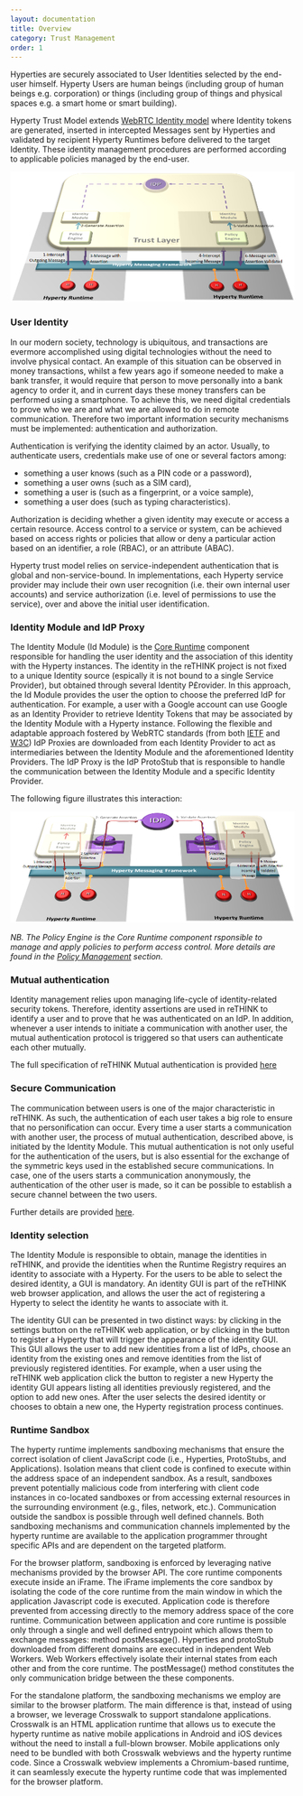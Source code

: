 ```yaml
---
layout: documentation
title: Overview
category: Trust Management
order: 1
---
```



Hyperties are securely associated to User Identities selected by the end-user himself. Hyperty Users are human beings (including group of human beings e.g. corporation) or things (including group of things and physical spaces e.g. a smart home or smart building).

Hyperty Trust Model extends [WebRTC Identity model](https://w3c.github.io/webrtc-pc/#sec.identity-proxy) where Identity tokens are generated, inserted in intercepted Messages sent by Hyperties and validated by recipient Hyperty Runtimes before delivered to the target Identity. These identity management procedures are performed according to applicable policies managed by the end-user.

![Hyperty Trust Management](hyperty-trust-management.png)

### User Identity

In our modern society, technology is ubiquitous, and transactions are evermore accomplished using digital technologies without the need to involve physical contact. An example of this situation can be observed in money transactions, whilst a few years ago if someone needed to make a bank transfer, it would require that person to move personally into a bank agency to order it, and in current days these money transfers can be performed using a smartphone. To achieve this, we need digital credentials to prove who we are and what we are allowed to do in remote communication. Therefore two important information security mechanisms must be implemented: authentication and authorization.

Authentication is verifying the identity claimed by an actor. Usually, to authenticate users, credentials make use of one or several factors among:

* something a user knows (such as a PIN code or a password),
* something a user owns (such as a SIM card),
* something a user is (such as a fingerprint, or a voice sample),
* something a user does (such as typing characteristics).

Authorization is deciding whether a given identity may execute or access a certain resource. Access control to a service or system, can be achieved based on access rights or policies that allow or deny a particular action based on an identifier, a role (RBAC), or an attribute (ABAC).

Hyperty trust model relies on service-independent authentication that is global and non-service-bound. In implementations, each Hyperty service provider may include their own user recognition (i.e. their own internal user accounts) and service authorization (i.e. level of permissions to use the service), over and above the initial user identification.

### Identity Module and IdP Proxy

The Identity Module (Id Module) is the [Core Runtime](https://github.com/reTHINK-project/dev-runtime-core) component responsible for handling the user identity and the association of this identity with the Hyperty instances. The identity in the reTHINK project is not fixed to a unique Identity source (espically it is not bound to a single Service Provider), but obtained through several  Identity P£rovider. In this approach, the Id Module provides the user the option to choose the preferred IdP for authentication. For example, a user with a Google account can use Google as an Identity Provider to retrieve Identity Tokens that may be associated by the Identity Module with a Hyperty instance. Following the flexible and adaptable approach fostered by WebRTC standards (from both [IETF](https://tools.ietf.org/html/draft-ietf-rtcweb-security-arch-12#section-5.6.2) and [W3C](https://www.w3.org/TR/webrtc/#sec.identity-proxy)) IdP Proxies are downloaded from each Identity Provider to act as intermediaries between the Identity Module and the aforementioned Identity Providers. The IdP Proxy is the IdP ProtoStub that is responsible to handle the communication between the Identity Module and a specific Identity Provider.

The following figure illustrates this interaction:

![Interaction between the Identity Module and the Identity Provider](idp-proxy.png)

_NB. The Policy Engine is the Core Runtime component rsponsible to manage and apply policies to perform access control. More details are found in the [Policy Management](https://github.com/reTHINK-project/specs/tree/master/policy-management) section._

### Mutual authentication

Identity management relies upon managing life-cycle of identity-related security tokens. Therefore, identity assertions are used in reTHINK to identify a user and to prove that he was authenticated on an IdP. In addition, whenever a user intends to initiate a communication with another user, the mutual authentication protocol is triggered so that users can authenticate each other mutually.

The full specification of reTHINK Mutual authentication is provided [here](mutual-authentication.md)

### Secure Communication
The communication between users is one of the major characteristic in reTHINK. As such, the authentication of each user takes a big role to ensure that no personification can occur. Every time a user starts a communication with another user, the process of mutual authentication, described above, is initiated by the Identity Module. This mutual authentication is not only useful for the authentication of the users, but is also essential for the exchange of the symmetric keys used in the established secure communications. In case, one of the users starts a communication anonymously, the authentication of the other user is made, so it can be possible to establish a secure channel between the two users.

Further details are provided [here](secure-communication.md).

### Identity selection

The Identity Module is responsible to obtain, manage the identities in reTHINK, and provide the identities when the Runtime Registry requires an identity to associate with a Hyperty. For the users to be able to select the desired identity, a GUI is mandatory. An identity GUI is part of the reTHINK web browser application, and allows the user the act of registering a Hyperty to select the identity he wants to associate with it.

The identity GUI can be presented in two distinct ways: by clicking in the settings button on the reTHINK web application, or by clicking in the button to register a Hyperty that will trigger the appearance of the identity GUI. This GUI allows the user to add new identities from a list of IdPs, choose an identity from the existing ones and remove identities from the list of previously registered identities. For example, when a user using the reTHINK web application click the button to register a new Hyperty the identity GUI appears listing all identities previously registered, and the option to add new ones.  After the user selects the desired identity or chooses to obtain a new one, the Hyperty registration process continues.

### Runtime Sandbox

The hyperty runtime implements sandboxing mechanisms that ensure the correct isolation of client JavaScript code (i.e., Hyperties, ProtoStubs, and Applications). Isolation means that client code is confined to execute within the address space of an independent sandbox. As a result, sandboxes prevent potentially malicious code from interfering with client code instances in co-located sandboxes or from accessing external resources in the surrounding environment (e.g., files, network, etc.). Communication outside the sandbox is possible through well defined channels. Both sandboxing mechanisms and communication channels implemented by the hyperty runtime are available to the application programmer throught specific APIs and are dependent on the targeted platform.

For the browser platform, sandboxing is enforced by leveraging native mechanisms provided by the browser API. The core runtime components execute inside an iFrame. The iFrame implements the core sandbox by isolating the code of the core runtime from the main window in which the application Javascript code is executed. Application code is therefore prevented from accessing directly to the memory address space of the core runtime. Communication between application and core runtime is possible only through a single and well defined entrypoint which allows them to exchange messages: method postMessage(). Hyperties and protoStub downloaded from different domains are executed in independent Web Workers. Web Workers effectively isolate their internal states from each other and from the core runtime. The postMessage() method constitutes the only communication bridge between the these components.

For the standalone platform, the sandboxing mechanisms we employ are similar to the browser platform. The main difference is that, instead of using a browser, we leverage Crosswalk to support standalone applications. Crosswalk is an HTML application runtime that allows us to execute the hyperty runtime as native mobile applications in Android and iOS devices without the need to install a full-blown browser. Mobile applications only need to be bundled with both Crosswalk webviews and the hyperty runtime code. Since a Crosswalk webview implements a Chromium-based runtime, it can seamlessly execute the hyperty runtime code that was implemented for the browser platform.
